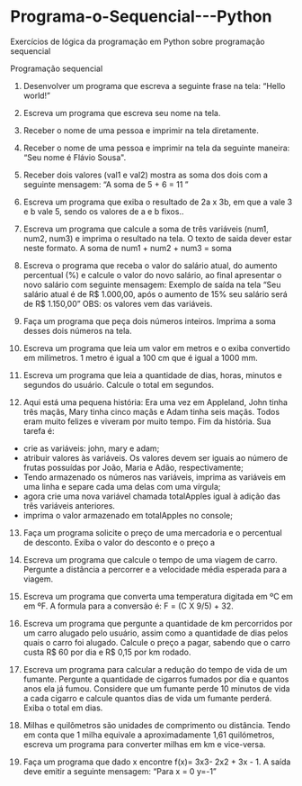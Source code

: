 # Programa-o-Sequencial---Python
Exercícios de lógica da programação em Python sobre programação sequencial


Programação sequencial

1. Desenvolver um programa que escreva a seguinte frase na tela: “Hello world!”

2. Escreva um programa que escreva seu nome na tela.
   
3. Receber o nome de uma pessoa e imprimir na tela diretamente.
   
4. Receber o nome de uma pessoa e imprimir na tela da seguinte maneira: “Seu nome é Flávio Sousa".

5. Receber dois valores (val1 e val2) mostra as soma dos dois com a seguinte mensagem: “A soma de 5 + 6 = 11 ”

6. Escreva um programa que exiba o resultado de 2a x 3b, em que a vale 3 e b vale 5, sendo os valores de a e b fixos..

7. Escreva um programa que calcule a soma de três variáveis (num1, num2, num3) e imprima o resultado na tela. O texto de saida dever estar neste formato. A soma de num1 + num2 + num3 = soma

8. Escreva o programa que receba o valor do salário atual, do aumento percentual (%) e calcule o valor do novo salário, ao final
apresentar o novo salário com seguinte mensagem: Exemplo de saída na tela “Seu salário atual é de R$ 1.000,00, após o aumento de 15% seu salário será de R$ 1.150,00”
OBS: os valores vem das variáveis.

9. Faça um programa que peça dois números inteiros. Imprima a soma desses dois números na tela.
    
10. Escreva um programa que leia um valor em metros e o exiba convertido em milímetros. 1 metro é igual a 100 cm que é igual a 1000 mm.
    
11. Escreva um programa que leia a quantidade de dias, horas, minutos e segundos do usuário. Calcule o total em segundos.
    
12. Aqui está uma pequena história: Era uma vez em Appleland, John tinha três maçãs, Mary tinha cinco maçãs e Adam tinha seis maçãs. Todos eram muito felizes e viveram por muito tempo. Fim da história.
Sua tarefa é:
- crie as variáveis: john, mary e adam;
- atribuir valores às variáveis. Os valores devem ser iguais
ao número de frutas possuídas por João, Maria e Adão,
respectivamente;
- Tendo armazenado os números nas variáveis, imprima as
variáveis em uma linha e separe cada uma delas com uma
vírgula;
- agora crie uma nova variável chamada totalApples igual à
adição das três variáveis anteriores.
- imprima o valor armazenado em totalApples no console;
  
13. Faça um programa solicite o preço de uma mercadoria e o percentual de desconto. Exiba o valor do desconto e o preço a

14. Escreva um programa que calcule o tempo de uma viagem de carro. Pergunte a distância a percorrer e a velocidade média esperada para a viagem.
    
15. Escreva um programa que converta uma temperatura digitada em ºC em em ºF. A formula para a conversão é: F = (C X 9/5) + 32.
    
16. Escreva um programa que pergunte a quantidade de km percorridos por um carro alugado pelo usuário, assim como a quantidade de dias pelos quais o carro foi alugado. Calcule o preço a pagar, sabendo que o carro
custa R$ 60 por dia e R$ 0,15 por km rodado.

17. Escreva um programa para calcular a redução do tempo de vida de um fumante. Pergunte a quantidade de cigarros fumados por dia e quantos anos ela já fumou. Considere que um fumante perde 10 minutos de vida a
cada cigarro e calcule quantos dias de vida um fumante perderá. Exiba o total em dias.

18. Milhas e quilômetros são unidades de comprimento ou distância. Tendo em conta que 1 milha equivale a aproximadamente 1,61 quilómetros, escreva um programa para converter milhas em km e vice-versa.
    
19. Faça um programa que dado x encontre f(x)= 3x3- 2x2 + 3x - 1. A saída deve emitir a seguinte mensagem: “Para x = 0 y=-1”
